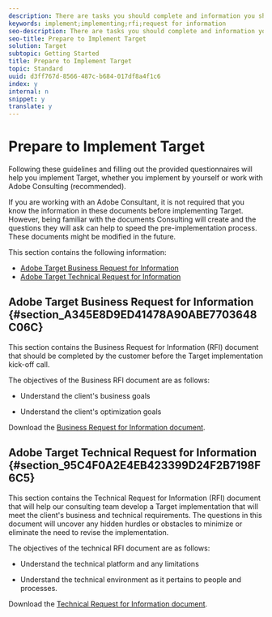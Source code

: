 ```yaml
---
description: There are tasks you should complete and information you should gather when preparing to implement Target.
keywords: implement;implementing;rfi;request for information
seo-description: There are tasks you should complete and information you should gather when preparing to implement Target.
seo-title: Prepare to Implement Target
solution: Target
subtopic: Getting Started
title: Prepare to Implement Target
topic: Standard
uuid: d3ff767d-8566-487c-b684-017df8a4f1c6
index: y
internal: n
snippet: y
translate: y
---
```


# Prepare to Implement Target

Following these guidelines and filling out the provided questionnaires will help you implement Target, whether you implement by yourself or work with Adobe Consulting (recommended). 

If you are working with an Adobe Consultant, it is not required that you know the information in these documents before implementing Target. However, being familiar with the documents Consulting will create and the questions they will ask can help to speed the pre-implementation process. These documents might be modified in the future. 

This section contains the following information: 


* [ Adobe Target Business Request for Information](../../c_seting_up_target/c_implementing_target/c_prepare-to-implement-target.md#section_A345E8D9ED41478A90ABE7703648C06C)
* [ Adobe Target Technical Request for Information](../../c_seting_up_target/c_implementing_target/c_prepare-to-implement-target.md#section_95C4F0A2E4EB423399D24F2B7198F6C5)


## Adobe Target Business Request for Information {#section_A345E8D9ED41478A90ABE7703648C06C}

This section contains the Business Request for Information (RFI) document that should be completed by the customer before the Target implementation kick-off call. 

The objectives of the Business RFI document are as follows: 


* Understand the client's business goals 

* Understand the client's optimization goals 



Download the [ Business Request for Information document](https://marketing.adobe.com/resources/help/en_US/target/ov2/business-rfi.docx). 

## Adobe Target Technical Request for Information {#section_95C4F0A2E4EB423399D24F2B7198F6C5}

This section contains the Technical Request for Information (RFI) document that will help our consulting team develop a Target implementation that will meet the client's business and technical requirements. The questions in this document will uncover any hidden hurdles or obstacles to minimize or eliminate the need to revise the implementation. 

The objectives of the technical RFI document are as follows: 


* Understand the technical platform and any limitations 

* Understand the technical environment as it pertains to people and processes. 



Download the [ Technical Request for Information document](https://marketing.adobe.com/resources/help/en_US/target/ov2/technical-rfi.docx). 
